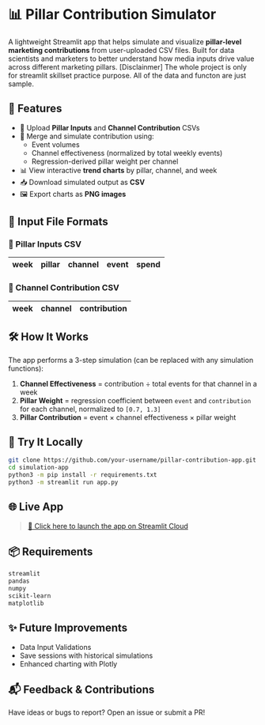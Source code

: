 # 📊 Pillar Contribution Simulator

A lightweight Streamlit app that helps simulate and visualize **pillar-level marketing contributions** from user-uploaded CSV files. Built for data scientists and marketers to better understand how media inputs drive value across different marketing pillars. [Disclainmer] The whole project is only for streamlit skillset practice purpose. All of the data and functon are just sample.

## 🚀 Features

- 📂 Upload **Pillar Inputs** and **Channel Contribution** CSVs
- 🔄 Merge and simulate contribution using:
  - Event volumes
  - Channel effectiveness (normalized by total weekly events)
  - Regression-derived pillar weight per channel
- 📊 View interactive **trend charts** by pillar, channel, and week
- 📥 Download simulated output as **CSV**
- 🖼 Export charts as **PNG images**

## 📁 Input File Formats

### 🧱 Pillar Inputs CSV
| week | pillar | channel | event | spend |
|------|--------|---------|--------|--------|

### 🔌 Channel Contribution CSV
| week | channel | contribution |
|------|---------|--------------|

## 🛠 How It Works

The app performs a 3-step simulation (can be replaced with any simulation functions):

1. **Channel Effectiveness** = contribution ÷ total events for that channel in a week  
2. **Pillar Weight** = regression coefficient between `event` and `contribution` for each channel, normalized to `[0.7, 1.3]`  
3. **Pillar Contribution** = event × channel effectiveness × pillar weight

## 🧪 Try It Locally

```bash
git clone https://github.com/your-username/pillar-contribution-app.git
cd simulation-app
python3 -m pip install -r requirements.txt
python3 -m streamlit run app.py
```

## 🌐 Live App

> [🔗 Click here to launch the app on Streamlit Cloud](https://simulationapp-9wgnjks7jfekhtg5k3mmwo.streamlit.app)

## 📦 Requirements

```txt
streamlit
pandas
numpy
scikit-learn
matplotlib
```

## ✨ Future Improvements

- Data Input Validations
- Save sessions with historical simulations
- Enhanced charting with Plotly

## 📬 Feedback & Contributions

Have ideas or bugs to report? Open an issue or submit a PR!
